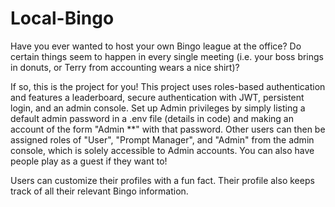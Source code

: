 # Local-Bingo
Have you ever wanted to host your own Bingo league at the office?
Do certain things seem to happen in every single meeting (i.e. your boss brings in donuts, or Terry from accounting wears a nice shirt)?

If so, this is the project for you! This project uses roles-based authentication and features a leaderboard, secure authentication with JWT, persistent login, and an admin console.
Set up Admin privileges by simply listing a default admin password in a .env file (details in code) and making an account of the form "Admin **" with that password.
Other users can then be assigned roles of "User", "Prompt Manager", and "Admin" from the admin console, which is solely accessible to Admin accounts.
You can also have people play as a guest if they want to!

Users can customize their profiles with a fun fact. Their profile also keeps track of all their relevant Bingo information.
